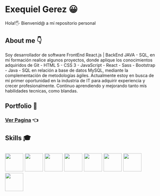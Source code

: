 # Exequiel Gerez 😀
Hola!🖐 Bienvenid@ a mí repositorio personal

## About me 👇
Soy desarrollador de software FrontEnd React.js | BackEnd JAVA - SQL, en mí formación realice algunos proyectos, donde aplique los conocimientos adquiridos de Git - HTML 5 - CSS 3 - JavaScript - React - Sass - Bootstrap - Java - SQL en relación a base de datos MySQL, mediante la complementación de metodologías ágiles. Actualmente estoy en busca de mi primer oportunidad en la industria de IT para adquirir experiencia y crecer profesionalmente. Continuo aprendiendo y mejorando tanto mís habilidades tecnicas, como blandas.

## Portfolio 💼
### [Ver Pagina](https://rexequiel.github.io/M-Portafolio---Exequiel-Gerez/) 👈

## Skills 🎓
##  <img src="https://cdn-icons-png.flaticon.com/512/174/174854.png" width='60px' > <img src="https://cdn-icons-png.flaticon.com/512/732/732190.png" width='60px' > <img src="https://cdn-icons-png.flaticon.com/512/5968/5968292.png" width='60px' > <img src="https://cdn-icons-png.flaticon.com/512/2165/2165004.png" width='60px' > <img src="https://user-images.githubusercontent.com/101462851/182138445-d63b8431-d893-40a9-b936-7114681c21fa.png" width='60px' > <img src="https://user-images.githubusercontent.com/101462851/182139259-724b30b4-c14f-4eb1-a17b-33518f143ce0.png" width='60px' > <img src="https://user-images.githubusercontent.com/101462851/193475749-b0b0ddf7-9a6e-416b-a902-9c19f8602598.png" width='60px' > <img src="https://user-images.githubusercontent.com/101462851/193475961-7858ded2-4b52-4561-ba70-b5cb0a24d1e6.png" width='60px' >




